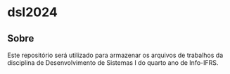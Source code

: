 # dsI2024

## Sobre

Este repositório será utilizado para armazenar os arquivos de trabalhos da disciplina de Desenvolvimento de Sistemas I do quarto ano de Info-IFRS.
